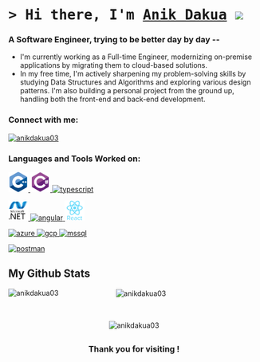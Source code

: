  # <samp>&gt; Hi there, I'm <a href="https://github.com/anikdakua03" target="_blank">Anik Dakua</a> <img src="https://media.giphy.com/media/hvRJCLFzcasrR4ia7z/giphy.gif" width="25"> </samp>


<h3 align="left">A Software Engineer, trying to be better day by day -- </h3>

- I'm currently working as a Full-time Engineer, modernizing on-premise applications by migrating them to cloud-based solutions.
- In my free time, I'm actively sharpening my problem-solving skills by studying Data Structures and Algorithms and exploring various design patterns. I'm also building a personal project from the ground up, handling both the front-end and back-end development.




<h3 align="left">Connect with me:</h3>
<p align="left">
<a href="https://linkedin.com/in/anik-dakua" target="blank"><img align="center" src="https://raw.githubusercontent.com/rahuldkjain/github-profile-readme-generator/master/src/images/icons/Social/linked-in-alt.svg" alt="anikdakua03" height="30" width="40" /></a>

</p>


<h3 align="left">Languages and Tools Worked on:</h3>
<p align="left"> 
<a href="https://www.w3schools.com/cpp/" target="_blank" rel="noreferrer"> <img src="https://raw.githubusercontent.com/devicons/devicon/master/icons/cplusplus/cplusplus-original.svg" alt="cplusplus" width="40" height="40"/> </a> 
<a href="https://www.w3schools.com/cs/" target="_blank" rel="noreferrer"> <img src="https://raw.githubusercontent.com/devicons/devicon/master/icons/csharp/csharp-original.svg" alt="csharp" width="40" height="40"/> </a>
<a href="https://www.typescriptlang.org/docs/" target="_blank" rel="noreferrer"> <img src="https://github.com/user-attachments/assets/ea4b9cb6-3a8f-4bba-89bd-f8d9be20266c" alt="typescript" width="40" height="40"/> </a>
  
<a href="https://dotnet.microsoft.com/" target="_blank" rel="noreferrer"> <img src="https://raw.githubusercontent.com/devicons/devicon/master/icons/dot-net/dot-net-original-wordmark.svg" alt="dotnet" width="40" height="40"/> </a> 
<a href="https://angular.dev/" target="_blank" rel="noreferrer"> <img src="https://github.com/user-attachments/assets/1da0f8e9-ed4e-4cc8-8ce3-7d45cd5d8949" alt="angular" width="40" height="40"/>
 </a>
<a href="https://reactjs.org/" target="_blank" rel="noreferrer"> <img src="https://raw.githubusercontent.com/devicons/devicon/master/icons/react/react-original-wordmark.svg" alt="react" width="40" height="40"/> </a> 

<a href="https://azure.microsoft.com/en-in/" target="_blank" rel="noreferrer"> <img src="https://www.vectorlogo.zone/logos/microsoft_azure/microsoft_azure-icon.svg" alt="azure" width="40" height="40"/> </a> 
<a href="https://cloud.google.com" target="_blank" rel="noreferrer"> <img src="https://www.vectorlogo.zone/logos/google_cloud/google_cloud-icon.svg" alt="gcp" width="40" height="40"/> </a> 
<a href="https://www.microsoft.com/en-us/sql-server" target="_blank" rel="noreferrer"> <img src="https://www.svgrepo.com/show/303229/microsoft-sql-server-logo.svg" alt="mssql" width="40" height="40"/> </a> 

<a href="https://www.postman.com/" target="_blank" rel="noreferrer"> <img src="https://github.com/user-attachments/assets/dc3dfa87-89ca-46a9-8cf4-81730e13d1ae" alt="postman" width="40" height="40"/> </a> 
</p>

## My Github Stats
<p><img align="left" width="42%" src="https://github-readme-stats.vercel.app/api/top-langs?username=anikdakua03&show_icons=true&locale=en&layout=compact&theme=nightowl" alt="anikdakua03" /></p>

<p>&nbsp;<img align="center" width="54%" src="https://github-readme-stats.vercel.app/api?username=anikdakua03&show_icons=true&locale=en&theme=gotham" alt="anikdakua03" /></p>
<br/>

<p align="center"><img align="center" width="50%" src="https://github-readme-streak-stats.herokuapp.com/?user=anikdakua03&theme=prussian" alt="anikdakua03" /></p>

##
<h3 align="center"> Thank you for visiting ! </h3>

##
